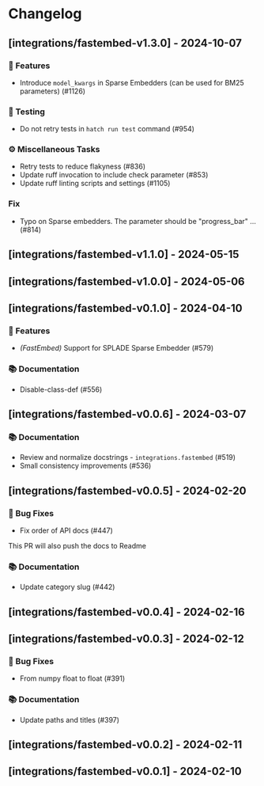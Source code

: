 # Changelog

## [integrations/fastembed-v1.3.0] - 2024-10-07

### 🚀 Features

- Introduce `model_kwargs` in Sparse Embedders (can be used for BM25 parameters) (#1126)

### 🧪 Testing

- Do not retry tests in `hatch run test` command (#954)

### ⚙️ Miscellaneous Tasks

- Retry tests to reduce flakyness (#836)
- Update ruff invocation to include check parameter (#853)
- Update ruff linting scripts and settings (#1105)

### Fix

- Typo on Sparse embedders. The parameter should be "progress_bar" … (#814)

## [integrations/fastembed-v1.1.0] - 2024-05-15

## [integrations/fastembed-v1.0.0] - 2024-05-06

## [integrations/fastembed-v0.1.0] - 2024-04-10

### 🚀 Features

- *(FastEmbed)* Support for SPLADE Sparse Embedder (#579)

### 📚 Documentation

- Disable-class-def (#556)

## [integrations/fastembed-v0.0.6] - 2024-03-07

### 📚 Documentation

- Review and normalize docstrings - `integrations.fastembed` (#519)
- Small consistency improvements (#536)

## [integrations/fastembed-v0.0.5] - 2024-02-20

### 🐛 Bug Fixes

- Fix order of API docs (#447)

This PR will also push the docs to Readme

### 📚 Documentation

- Update category slug (#442)

## [integrations/fastembed-v0.0.4] - 2024-02-16

## [integrations/fastembed-v0.0.3] - 2024-02-12

### 🐛 Bug Fixes

- From numpy float to float (#391)

### 📚 Documentation

- Update paths and titles (#397)

## [integrations/fastembed-v0.0.2] - 2024-02-11

## [integrations/fastembed-v0.0.1] - 2024-02-10

<!-- generated by git-cliff -->
